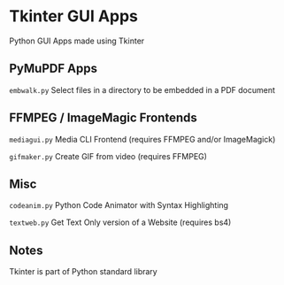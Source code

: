 # Tkinter GUI Apps

Python GUI Apps made using Tkinter


## PyMuPDF Apps

`embwalk.py`  Select files in a directory to be embedded in a PDF document


## FFMPEG / ImageMagic Frontends

`mediagui.py`  Media CLI Frontend (requires FFMPEG and/or ImageMagick)

`gifmaker.py`  Create GIF from video (requires FFMPEG)


## Misc

`codeanim.py`  Python Code Animator with Syntax Highlighting

`textweb.py`  Get Text Only version of a Website (requires bs4)


## Notes

Tkinter is part of Python standard library
